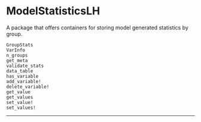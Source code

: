 # ModelStatisticsLH

A package that offers containers for storing model generated statistics by group.

```@docs
GroupStats
VarInfo
n_groups
get_meta
validate_stats
data_table
has_variable
add_variable!
delete_variable!
get_value
get_values
set_value!
set_values!
```

---------